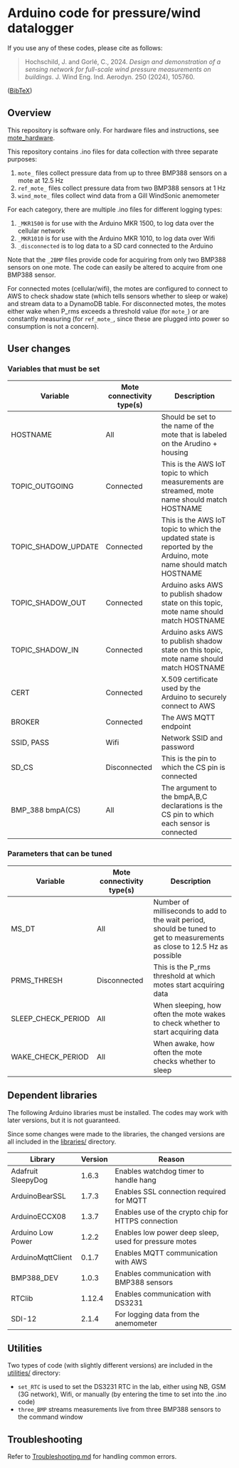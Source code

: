 # Arduino code for pressure/wind datalogger
If you use any of these codes, please cite as follows:
> Hochschild, J. and Gorlé, C., 2024. *Design and demonstration of a sensing network for full-scale wind pressure measurements on buildings*. J. Wind Eng. Ind. Aerodyn. 250 (2024), 105760.

([BibTeX](https://github.com/jhochs/Arduino_datalogger/blob/main/bibtex.txt)) 

## Overview
This repository is software only. For hardware files and instructions, see [mote_hardware](https://github.com/jhochs/mote_hardware).

This repository contains .ino files for data collection with three separate purposes:
1. `mote_` files collect pressure data from up to three BMP388 sensors on a mote at 12.5 Hz
2. `ref_mote_` files collect pressure data from two BMP388 sensors at 1 Hz
3. `wind_mote_` files collect wind data from a Gill WindSonic anemometer

For each category, there are multiple .ino files for different logging types:
1. `_MKR1500` is for use with the Arduino MKR 1500, to log data over the cellular network
2. `_MKR1010` is for use with the Arduino MKR 1010, to log data over Wifi
3. `_disconnected` is to log data to a SD card connected to the Arduino

Note that the `_2BMP` files provide code for acquiring from only two BMP388 sensors on one mote. The code can easily be altered to acquire from one BMP388 sensor.

For connected motes (cellular/wifi), the motes are configured to connect to AWS to check shadow state (which tells sensors whether to sleep or wake) and stream data to a DynamoDB table. For disconnected motes, the motes either wake when P_rms exceeds a threshold value (for `mote_`) or are constantly measuring (for `ref_mote_`, since these are plugged into power so consumption is not a concern).

## User changes
### Variables that must be set
| Variable | Mote connectivity type(s) | Description |
| -------- | ------------------------- | ----------- |
| HOSTNAME | All | Should be set to the name of the mote that is labeled on the Arudino + housing |
| TOPIC_OUTGOING | Connected | This is the AWS IoT topic to which measurements are streamed, mote name should match HOSTNAME |
| TOPIC_SHADOW_UPDATE | Connected | This is the AWS IoT topic to which the updated state is reported by the Arduino, mote name should match HOSTNAME |
| TOPIC_SHADOW_OUT | Connected | Arduino asks AWS to publish shadow state on this topic, mote name should match HOSTNAME |
| TOPIC_SHADOW_IN | Connected | Arduino asks AWS to publish shadow state on this topic, mote name should match HOSTNAME |
| CERT | Connected | X.509 certificate used by the Arduino to securely connect to AWS |
| BROKER | Connected | The AWS MQTT endpoint |
| SSID, PASS | Wifi | Network SSID and password |
| SD_CS | Disconnected | This is the pin to which the CS pin is connected |
| BMP_388 bmpA(CS) | All | The argument to the bmpA,B,C declarations is the CS pin to which each sensor is connected |

### Parameters that can be tuned
| Variable | Mote connectivity type(s) | Description |
| -------- | ------------------------- | ----------- |
| MS_DT | All | Number of milliseconds to add to the wait period, should be tuned to get to measurements as close to 12.5 Hz as possible |
| PRMS_THRESH | Disconnected | This is the P_rms threshold at which motes start acquiring data
| SLEEP_CHECK_PERIOD | All | When sleeping, how often the mote wakes to check whether to start acquiring data
| WAKE_CHECK_PERIOD | All | When awake, how often the mote checks whether to sleep


## Dependent libraries
The following Arduino libraries must be installed. The codes may work with later versions, but it is not guaranteed.

Since some changes were made to the libraries, the changed versions are all included in the [libraries/](libraries/) directory.

| Library | Version | Reason |
| ------- | ------- | ------ | 
| Adafruit SleepyDog | 1.6.3 | Enables watchdog timer to handle hang |
| ArduinoBearSSL | 1.7.3 | Enables SSL connection required for MQTT |
| ArduinoECCX08 | 1.3.7 | Enables use of the crypto chip for HTTPS connection |
| Arduino Low Power | 1.2.2 | Enables low power deep sleep, used for pressure motes |
| ArduinoMqttClient | 0.1.7 | Enables MQTT communication with AWS |
| BMP388_DEV | 1.0.3 | Enables communication with BMP388 sensors |
| RTClib | 1.12.4 | Enables communication with DS3231 |
| SDI-12 | 2.1.4 | For logging data from the anemometer |

## Utilities
Two types of code (with slightly different versions) are included in the [utilities/](utilities/) directory:
- `set_RTC` is used to set the DS3231 RTC in the lab, either using NB, GSM (3G network), Wifi, or manually (by entering the time to set into the .ino code)
- `three_BMP` streams measurements live from three BMP388 sensors to the command window

## Troubleshooting
Refer to [Troubleshooting.md](https://github.com/jhochs/Arduino_datalogger/blob/main/Troubleshooting.md) for handling common errors.